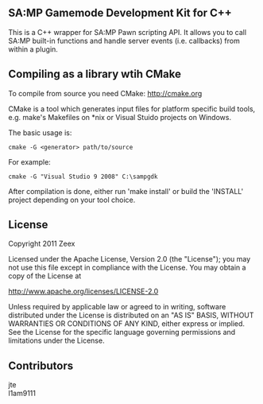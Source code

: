 SA:MP Gamemode Development Kit for C++
--------------------------------------

This is a C++ wrapper for SA:MP Pawn scripting API. It allows you to call SA:MP built-in functions
and handle server events (i.e. callbacks) from within a plugin. 

Compiling as a library wtih CMake
---------------------------------

To compile from source you need CMake: http://cmake.org

CMake is a tool which generates input files for platform specific build tools, e.g. make's Makefiles on *nix or Visual Stuido projects on Windows.

The basic usage is:

    cmake -G <generator> path/to/source

For example:

    cmake -G "Visual Studio 9 2008" C:\sampgdk

After compilation is done, either run 'make install' or build the 'INSTALL' project depending on your tool choice.

License
-------

Copyright 2011 Zeex

Licensed under the Apache License, Version 2.0 (the "License");
you may not use this file except in compliance with the License.
You may obtain a copy of the License at

http://www.apache.org/licenses/LICENSE-2.0

Unless required by applicable law or agreed to in writing, software
distributed under the License is distributed on an "AS IS" BASIS,
WITHOUT WARRANTIES OR CONDITIONS OF ANY KIND, either express or implied.
See the License for the specific language governing permissions and
limitations under the License.


Contributors
------------

jte<br>
l1am9111<br>

